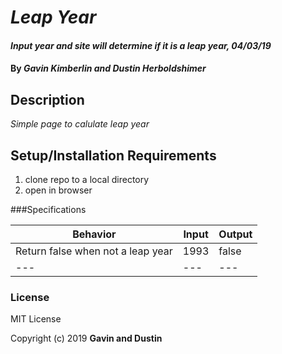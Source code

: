# _Leap Year_

#### _Input year and site will determine if it is a leap year, 04/03/19_

#### By _**Gavin Kimberlin and Dustin Herboldshimer**_

## Description

_Simple page to calulate leap year_

## Setup/Installation Requirements

1. clone repo to a local directory
2. open in browser

###Specifications

| Behavior | Input | Output |
| --- | --- | --- |
| Return false when not a leap year | 1993 | false |
| --- | --- | --- |




### License

MIT License

Copyright (c) 2019 **Gavin and Dustin**
